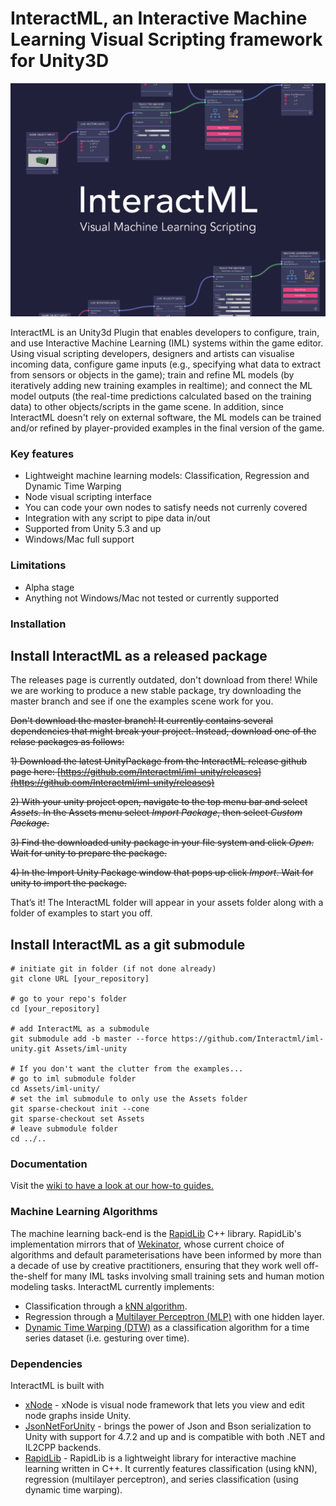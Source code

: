 # InteractML, an Interactive Machine Learning Visual Scripting framework for Unity3D

<p align="center">
  <img src="https://github.com/Interactml/site/blob/master/images/title_web.png">
</p>

InteractML is an Unity3d Plugin that enables developers to configure, train, and use Interactive Machine Learning (IML) systems within the game editor. Using visual scripting developers, designers and artists can visualise incoming data, configure game inputs (e.g., specifying what data to extract from sensors or objects in the game); train and refine ML models (by iteratively adding new training examples in realtime); and connect the ML model outputs (the real-time predictions calculated based on the training data) to other objects/scripts in the game scene. In addition, since InteractML doesn't rely on external software, the ML models can be trained and/or refined by player-provided examples in the final version of the game.

### Key features
* Lightweight machine learning models: Classification, Regression and Dynamic Time Warping
* Node visual scripting interface
* You can code your own nodes to satisfy needs not currenly covered
* Integration with any script to pipe data in/out
* Supported from Unity 5.3 and up
* Windows/Mac full support 

### Limitations
* Alpha stage
* Anything not Windows/Mac not tested or currently supported

### Installation

## Install InteractML as a released package
The releases page is currently outdated, don't download from there! While we are working to produce a new stable package, try downloading the master branch and see if one the examples scene work for you. 

~~Don't download the master branch! It currently contains several dependencies that might break your project. Instead, download one of the relase packages as follows:~~

~~1) Download the latest UnityPackage from the InteractML release github page here: [https://github.com/Interactml/iml-unity/releases](https://github.com/Interactml/iml-unity/releases)~~

~~2) With your unity project open, navigate to the top menu bar and select _Assets_. In the Assets menu select _Import Package_, then select _Custom Package_.~~

~~3) Find the downloaded unity package in your file system and click _Open_. Wait for unity to prepare the package.~~

~~4) In the Import Unity Package window that pops up click _Import_. Wait for unity to import the package.~~

That’s it! The InteractML folder will appear in your assets folder along with a folder of examples to start you off.

## Install InteractML as a git submodule
```
# initiate git in folder (if not done already)
git clone URL [your_repository]

# go to your repo's folder
cd [your_repository]

# add InteractML as a submodule
git submodule add -b master --force https://github.com/Interactml/iml-unity.git Assets/iml-unity

# If you don't want the clutter from the examples...
# go to iml submodule folder
cd Assets/iml-unity/
# set the iml submodule to only use the Assets folder 
git sparse-checkout init --cone
git sparse-checkout set Assets
# leave submodule folder
cd ../..
```

### Documentation
Visit the [wiki to have a look at our how-to guides.](https://github.com/Interactml/iml-unity/wiki)

### Machine Learning Algorithms
The machine learning back-end is the [RapidLib](https://github.com/mzed/RapidLib) C++ library. RapidLib's implementation mirrors that of [Wekinator](http://www.wekinator.org/), whose current choice of algorithms and default parameterisations have been informed by more than a decade of use by creative practitioners, ensuring that they work well off-the-shelf for many IML tasks involving small training sets and human motion modeling tasks. InteractML currently implements:
* Classification through a [kNN algorithm](https://en.wikipedia.org/wiki/K-nearest_neighbors_algorithm).
* Regression through a [Multilayer Perceptron (MLP)](https://en.wikipedia.org/wiki/Multilayer_perceptron) with one hidden layer. 
* [Dynamic Time Warping (DTW)](https://en.wikipedia.org/wiki/Dynamic_time_warping) as a classification algorithm for a time series dataset (i.e. gesturing over time).

### Dependencies
InteractML is built with 
* [xNode](https://github.com/Siccity/xNode) - xNode is visual node framework that lets you view and edit node graphs inside Unity.
* [JsonNetForUnity](https://assetstore.unity.com/packages/tools/input-management/json-net-for-unity-11347) - brings the power of Json and Bson serialization to Unity with support for 4.7.2 and up and is compatible with both .NET and IL2CPP backends.
* [RapidLib](https://github.com/mzed/RapidLib) - RapidLib is a lightweight library for interactive machine learning written in C++. It currently features classification (using kNN), regression (multilayer perceptron), and series classification (using dynamic time warping).


